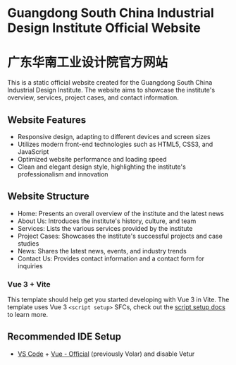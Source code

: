 # Guangdong South China Industrial Design Institute Official Website
# 广东华南工业设计院官方网站

This is a static official website created for the Guangdong South China Industrial Design Institute. The website aims to showcase the institute's overview, services, project cases, and contact information.

## Website Features

- Responsive design, adapting to different devices and screen sizes
- Utilizes modern front-end technologies such as HTML5, CSS3, and JavaScript
- Optimized website performance and loading speed
- Clean and elegant design style, highlighting the institute's professionalism and innovation

## Website Structure

- Home: Presents an overall overview of the institute and the latest news
- About Us: Introduces the institute's history, culture, and team
- Services: Lists the various services provided by the institute
- Project Cases: Showcases the institute's successful projects and case studies
- News: Shares the latest news, events, and industry trends
- Contact Us: Provides contact information and a contact form for inquiries

### Vue 3 + Vite

This template should help get you started developing with Vue 3 in Vite. The template uses Vue 3 `<script setup>` SFCs, check out the [script setup docs](https://v3.vuejs.org/api/sfc-script-setup.html#sfc-script-setup) to learn more.

## Recommended IDE Setup

- [VS Code](https://code.visualstudio.com/) + [Vue - Official](https://marketplace.visualstudio.com/items?itemName=Vue.volar) (previously Volar) and disable Vetur
